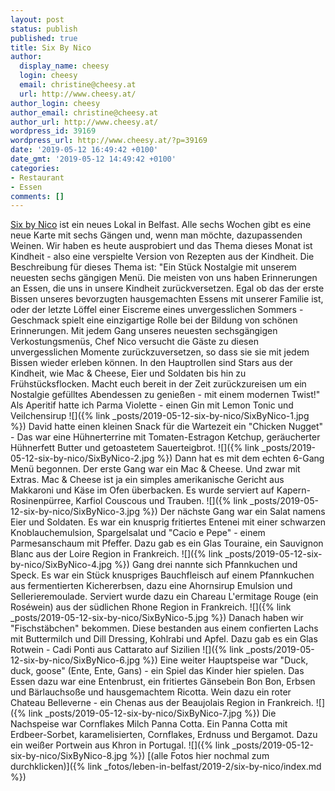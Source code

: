 ```yaml
---
layout: post
status: publish
published: true
title: Six By Nico
author:
  display_name: cheesy
  login: cheesy
  email: christine@cheesy.at
  url: http://www.cheesy.at/
author_login: cheesy
author_email: christine@cheesy.at
author_url: http://www.cheesy.at/
wordpress_id: 39169
wordpress_url: http://www.cheesy.at/?p=39169
date: '2019-05-12 16:49:42 +0100'
date_gmt: '2019-05-12 14:49:42 +0100'
categories:
- Restaurant
- Essen
comments: []
---
```

[Six by Nico](https://www.sixbynico.co.uk/) ist ein neues Lokal in Belfast. Alle sechs Wochen gibt es eine neue Karte mit sechs Gängen und, wenn man möchte, dazupassenden Weinen.
Wir haben es heute ausprobiert und das Thema dieses Monat ist Kindheit - also eine verspielte Version von Rezepten aus der Kindheit. Die Beschreibung für dieses Thema ist:
"Ein Stück Nostalgie mit unserem neuesten sechs gängigen Menü.
Die meisten von uns haben Erinnerungen an Essen, die uns in unsere Kindheit zurückversetzen. Egal ob das der erste Bissen unseres bevorzugten hausgemachten Essens mit unserer Familie ist, oder der letzte Löffel einer Eiscreme eines unvergesslichen Sommers - Geschmack spielt eine einzigartige Rolle bei der Bildung von schönen Erinnerungen.
Mit jedem Gang unseres neuesten sechsgängigen Verkostungsmenüs, Chef Nico versucht die Gäste zu diesen unvergesslichen Momente zurückzuversetzen, so dass sie sie mit jedem Bissen wieder erleben können. In den Hauptrollen sind Stars aus der Kindheit, wie Mac & Cheese, Eier und Soldaten bis hin zu Frühstücksflocken. Macht euch bereit in der Zeit zurückzureisen um ein Nostalgie gefülltes Abendessen zu genießen - mit einem modernen Twist!"
Als Aperitif hatte ich Parma Violette - einen Gin mit Lemon Tonic und Veilchensirup
![]({% link _posts/2019-05-12-six-by-nico/SixByNico-1.jpg %})
David hatte einen kleinen Snack für die Wartezeit ein "Chicken Nugget" - Das war eine Hühnerterrine mit Tomaten-Estragon Ketchup, geräucherter Hühnerfett Butter und getoastetem Sauerteigbrot.
![]({% link _posts/2019-05-12-six-by-nico/SixByNico-2.jpg %})
Dann hat es mit dem echten 6-Gang Menü begonnen. Der erste Gang war ein Mac & Cheese. Und zwar mit Extras. Mac & Cheese ist ja ein simples amerikanische Gericht aus Makkaroni und Käse im Ofen überbacken. Es wurde serviert auf Kapern-Rosinenpürree, Karfiol Couscous und Trauben.
![]({% link _posts/2019-05-12-six-by-nico/SixByNico-3.jpg %})
Der nächste Gang war ein Salat namens Eier und Soldaten. Es war ein knusprig fritiertes Entenei mit einer schwarzen Knoblauchemulsion, Spargelsalat und "Cacio e Pepe" - einem Parmesanschaum mit Pfeffer.
Dazu gab es ein Glas Touraine, ein Sauvignon Blanc aus der Loire Region in Frankreich.
![]({% link _posts/2019-05-12-six-by-nico/SixByNico-4.jpg %})
Gang drei nannte sich Pfannkuchen und Speck. Es war ein Stück knuspriges Bauchfleisch auf einem Pfannkuchen aus fermentierten Kichererbsen, dazu eine Ahornsirup Emulsion und Sellerieremoulade.
Serviert wurde dazu ein Chareau L'ermitage Rouge (ein Roséwein) aus der südlichen Rhone Region in Frankreich.
![]({% link _posts/2019-05-12-six-by-nico/SixByNico-5.jpg %})
Danach haben wir "Fischstäbchen" bekommen. Diese bestanden aus einem confierten Lachs mit Buttermilch und Dill Dressing, Kohlrabi und Apfel.
Dazu gab es ein Glas Rotwein - Cadi Ponti aus Cattarato auf Sizilien
![]({% link _posts/2019-05-12-six-by-nico/SixByNico-6.jpg %})
Eine weiter Hauptspeise war "Duck, duck, goose" (Ente, Ente, Gans) - ein Spiel das Kinder hier spielen. Das Essen dazu war eine Entenbrust, ein fritiertes Gänsebein Bon Bon, Erbsen und Bärlauchsoße und hausgemachtem Ricotta.
Wein dazu ein roter Chateau Belleverne - ein Chenas aus der Beaujolais Region in Frankreich.
![]({% link _posts/2019-05-12-six-by-nico/SixByNico-7.jpg %})
Die Nachspeise war Cornflakes Milch Panna Cotta. Ein Panna Cotta mit Erdbeer-Sorbet, karamelisierten, Cornflakes, Erdnuss und Bergamot. Dazu ein weißer Portwein aus Khron in Portugal.
![]({% link _posts/2019-05-12-six-by-nico/SixByNico-8.jpg %})
[(alle Fotos hier nochmal zum durchklicken)]({% link _fotos/leben-in-belfast/2019-2/six-by-nico/index.md %})
